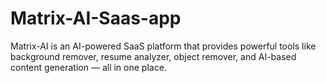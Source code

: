 # Matrix-AI-Saas-app
Matrix-AI is an AI-powered SaaS platform that provides powerful tools like background remover, resume analyzer, object remover, and AI-based content generation — all in one place.
